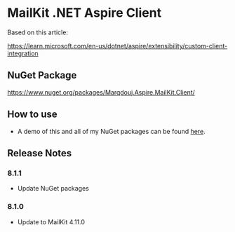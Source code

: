# MailKit .NET Aspire Client

Based on this article:

https://learn.microsoft.com/en-us/dotnet/aspire/extensibility/custom-client-integration

## NuGet Package

https://www.nuget.org/packages/Marqdouj.Aspire.MailKit.Client/

## How to use
- A demo of this and all of my NuGet packages can be found [here](https://github.com/marqdouj/Blazor-Demos/).

## Release Notes
### 8.1.1
- Update NuGet packages

### 8.1.0
- Update to MailKit 4.11.0
